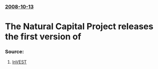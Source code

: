 ### [2008-10-13](/news/2008/10/13/index.md)

#  The Natural Capital Project releases the first version of 




### Source:

1. [InVEST](http://data.naturalcapitalproject.org/invest-releases/)
